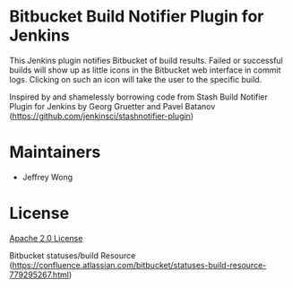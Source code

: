 Bitbucket Build Notifier Plugin for Jenkins
=======================================

This Jenkins plugin notifies Bitbucket of build results. Failed or
successful builds will show up as little icons in the Bitbucket web
interface in commit logs. Clicking on such an icon will take the
user to the specific build.

Inspired by and shamelessly borrowing code from Stash Build Notifier Plugin for Jenkins by Georg Gruetter and Pavel Batanov (https://github.com/jenkinsci/stashnotifier-plugin)


Maintainers
===========

* Jeffrey Wong

License
=======

[Apache 2.0 License](http://www.apache.org/licenses/LICENSE-2.0.html)

Bitbucket statuses/build Resource (https://confluence.atlassian.com/bitbucket/statuses-build-resource-779295267.html)
